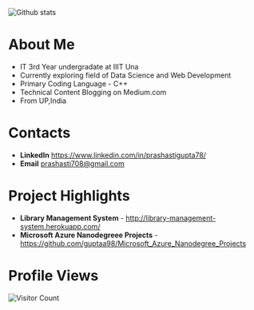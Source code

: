 
![Github stats](https://github-readme-stats.vercel.app/api?username=guptaa98)

# About Me 
* IT 3rd Year undergradate at IIIT Una
* Currently exploring field of Data Science and Web Development
* Primary Coding Language - C++
* Technical Content Blogging on Medium.com 
* From UP,India

# Contacts
* **LinkedIn** https://www.linkedin.com/in/prashastigupta78/
* **Email** prashasti708@gmail.com

# Project Highlights
* **Library Management System** - http://library-management-system.herokuapp.com/
* **Microsoft Azure Nanodegreee Projects** - https://github.com/guptaa98/Microsoft_Azure_Nanodegree_Projects


# Profile Views
![Visitor Count](https://profile-counter.glitch.me/guptaa98/count.svg)
